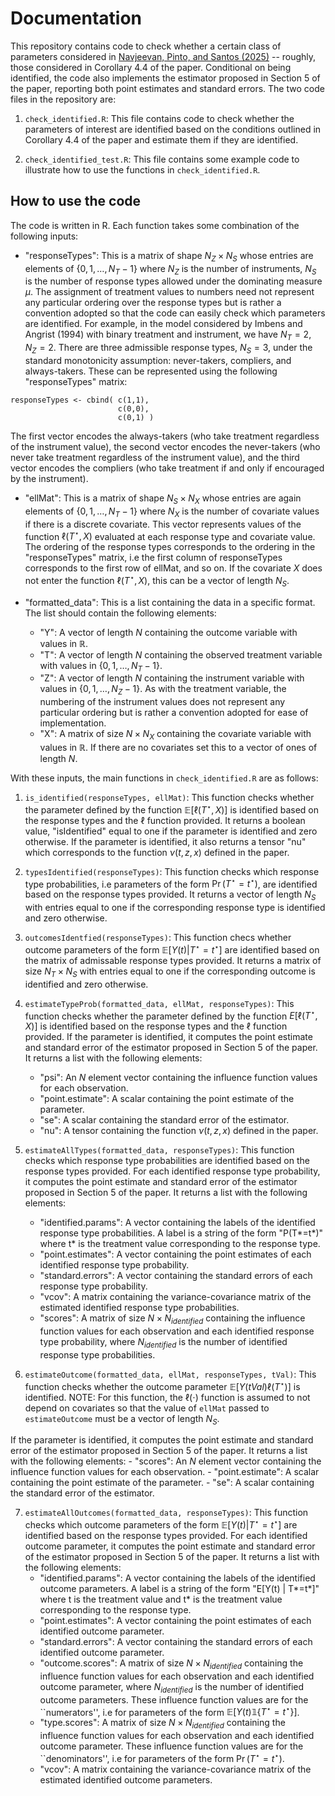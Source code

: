 # Documentation

This repository contains code to check whether a certain class of parameters considered in [Navjeevan, Pinto, and Santos (2025)](https://arxiv.org/abs/2310.05311) -- roughly, those considered in Corollary 4.4 of the paper. Conditional on being identified, the code also implements the estimator proposed in Section 5 of the paper, reporting both point estimates and standard errors. The two code files in the repository are:

1. `check_identified.R`: This file contains code to check whether the parameters of interest are identified based on the conditions outlined in Corollary 4.4 of the paper and estimate them if they are identified.

2. `check_identified_test.R`: This file contains some example code to illustrate how to use the functions in `check_identified.R`. 

## How to use the code 

The code is written in R. Each function takes some combination of the following inputs: 

- "responseTypes": This is a matrix of shape $N_Z \times N_S$ whose entries are elements of $`\{0,1,\dots,N_T - 1\}`$ where $N_Z$ is the number of instruments, $N_S$ is the number of response types allowed under the dominating measure $\mu$. The assignment of treatment values to numbers need not represent any particular ordering over the response types but is rather a convention adopted so that the code can easily check which parameters are identified. For example, in the model considered by Imbens and Angrist (1994) with binary treatment and instrument, we have $N_T = 2$, $N_Z = 2$. There are three admissible response types, $N_S = 3$, under the standard monotonicity assumption: never-takers, compliers, and always-takers. These can be represented using the following "responseTypes" matrix:
```
responseTypes <- cbind( c(1,1),
                        c(0,0), 
                        c(0,1) )

```
The first vector encodes the always-takers (who take treatment regardless of the instrument value), the second vector encodes the never-takers (who never take treatment regardless of the instrument value), and the third vector encodes the compliers (who take treatment if and only if encouraged by the instrument).

- "ellMat": This is a matrix of shape $N_S \times N_X$ whose entries are again elements of $`\{0,1,\dots,N_T - 1\}`$ where $N_X$ is the number of covariate values if there is a discrete covariate. This vector represents values of the function $\ell(T^\star, X)$ evaluated at each response type and covariate value. The ordering of the response types corresponds to the ordering in the "responseTypes" matrix, i.e the first column of responseTypes corresponds to the first row of ellMat, and so on. If the covariate $X$ does not enter the function $\ell(T^\star, X)$, this can be a vector of length $N_S$.

- "formatted_data": This is a list containing the data in a specific format. The list should contain the following elements:
   - "Y": A vector of length $N$ containing the outcome variable with values in $\mathbb{R}$.
   - "T": A vector of length $N$ containing the observed treatment variable with values in $`\{0,1,\dots,N_T - 1\}`$.
   - "Z": A vector of length $N$ containing the instrument variable with values in $`\{0,1,\dots,N_Z - 1\}`$. As with the treatment variable, the numbering of the instrument values does not represent any particular ordering but is rather a convention adopted for ease of implementation.
   - "X":  A matrix of size $N \times N_X$ containing the covariate variable with values in $\mathbb{R}$. If there are no covariates set this to a vector of ones of length $N$.

With these inputs, the main functions in `check_identified.R` are as follows:

1. `is_identified(responseTypes, ellMat)`: This function checks whether the parameter defined by the function $\mathbb{E}[\ell(T^\star, X)]$ is identified based on the response types and the $\ell$ function provided. It returns a boolean value, "isIdentified" equal to one if the parameter is identified and zero otherwise. If the parameter is identified, it also returns a tensor "nu" which corresponds to the function $\nu(t, z, x)$ defined in the paper.

2. `typesIdentified(responseTypes)`: This function checks which response type probabilities, i.e parameters of the form $\Pr(T^\star = t^\star)$, are identified based on the response types provided. It returns a vector of length $N_S$ with entries equal to one if the corresponding response type is identified and zero otherwise. 

3. `outcomesIdentfied(responseTypes)`: This function checs whether outcome parameters of the form $\mathbb{E}[Y(t) | T^\star = t^\star]$ are identified based on the matrix of admissable response types provided. It returns a matrix of size $N_T \times N_S$ with entries equal to one if the corresponding outcome is identified and zero otherwise.

4. `estimateTypeProb(formatted_data, ellMat, responseTypes)`: This function checks whether the parameter defined by the function $E[\ell(T^\star, X)]$ is identified based on the response types and the $\ell$ function provided. If the parameter is identified, it computes the point estimate and standard error of the estimator proposed in Section 5 of the paper. It returns a list with the following elements:
    - "psi": An $N$ element vector containing the influence function values for each observation.
    - "point.estimate": A scalar containing the point estimate of the parameter.
    - "se": A scalar containing the standard error of the estimator.
    - "nu": A tensor containing the function $\nu(t, z, x)$ defined in the paper.

5. `estimateAllTypes(formatted_data, responseTypes)`: This function checks which response type probabilities are identified based on the response types provided. For each identified response type probability, it computes the point estimate and standard error of the estimator proposed in Section 5 of the paper. It returns a list with the following elements:
    - "identified.params": A vector containing the labels of the identified response type probabilities. A label is a string of the form "P(T\*=t\*)" where t\* is the treatment value corresponding to the response type.
    - "point.estimates": A vector containing the point estimates of each identified response type probability.
    - "standard.errors": A vector containing the standard errors of each response type probability. 
    - "vcov": A matrix containing the variance-covariance matrix of the estimated identified response type probabilities.
    - "scores": A matrix of size $N \times N_{identified}$ containing the influence function values for each observation and each identified response type probability, where $N_{identified}$ is the number of identified response type probabilities.

6. `estimateOutcome(formatted_data, ellMat, responseTypes, tVal)`: This function checks whether the outcome parameter $\mathbb{E}[Y(tVal)\ell(T^\star)]$ is identified. NOTE: For this function, the $\ell(\cdot)$ function is assumed to not depend on covariates so that the value of `ellMat` passed to `estimateOutcome` must be a vector of length $N_S$.

If the parameter is identified, it computes the point estimate and standard error of the estimator proposed in Section 5 of the paper. It returns a list with the following elements:
    - "scores": An $N$ element vector containing the influence function values for each observation.
    - "point.estimate": A scalar containing the point estimate of the parameter.
    - "se": A scalar containing the standard error of the estimator.

7. `estimateAllOutcomes(formatted_data, responseTypes)`: This function checks which outcome parameters of the form $\mathbb{E}[Y(t) | T^\star = t^\star]$ are identified based on the response types provided. For each identified outcome parameter, it computes the point estimate and standard error of the estimator proposed in Section 5 of the paper. It returns a list with the following elements:
    - "identified.params": A vector containing the labels of the identified outcome parameters. A label is a string of the form "E[Y(t) | T\*=t\*]" where t is the treatment value and t\* is the treatment value corresponding to the response type.
    - "point.estimates": A vector containing the point estimates of each identified outcome parameter.
    - "standard.errors": A vector containing the standard errors of each identified outcome parameter. 
    - "outcome.scores": A matrix of size $N \times N_{identified}$ containing the influence function values for each observation and each identified outcome parameter, where $N_{identified}$ is the number of identified outcome parameters. These influence function values are for the ``numerators'', i.e for parameters of the form $\mathbb{E}[Y(t) \mathbb{1}\{T^\star = t^\star\}]$.
    - "type.scores": A matrix of size $N \times N_{identified}$ containing the influence function values for each observation and each identified outcome parameter. These influence function values are for the ``denominators'', i.e for parameters of the form $\Pr(T^\star = t^\star)$.
    - "vcov": A matrix containing the variance-covariance matrix of the estimated identified outcome parameters.
